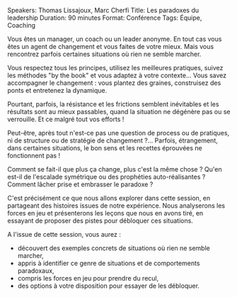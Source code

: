 Speakers: Thomas Lissajoux, Marc Cherfi
Title: Les paradoxes du leadership
Duration: 90 minutes
Format:  Conférence
Tags: Équipe, Coaching

Vous êtes un manager, un coach ou un leader anonyme.
En tout cas vous êtes un agent de changement et vous faites de votre mieux.
Mais vous rencontrez parfois certaines situations où rien ne semble marcher.

Vous respectez tous les principes, utilisez les meilleures pratiques, suivez les méthodes "by the book" et vous adaptez à votre contexte...
Vous savez accompagner le changement : vous plantez des graines, construisez des ponts et entretenez la dynamique.

Pourtant, parfois, la résistance et les frictions semblent inévitables et les résultats sont au mieux passables, quand la situation ne dégénère pas ou se verrouille.
Et ce malgré tout vos efforts !

Peut-être, après tout n'est-ce pas une question de process ou de pratiques, ni de structure ou de stratégie de changement ?...
Parfois, étrangement, dans certaines situations, le bon sens et les recettes éprouvées ne fonctionnent pas !

Comment se fait-il que plus ça change, plus c'est la même chose ?
Qu'en est-il de l'escalade symétrique ou des prophéties auto-réalisantes ?
Comment lâcher prise et embrasser le paradoxe ?

C'est précisément ce que nous allons explorer dans cette session, en partageant des histoires issues de notre expérience.
Nous analyserons les forces en jeu et présenterons les leçons que nous en avons tiré, en essayant de proposer des pistes pour débloquer ces situations.

A l'issue de cette session, vous aurez :

- découvert des exemples concrets de situations où rien ne semble marcher,
- appris à identifier ce genre de situations et de comportements paradoxaux,
- compris les forces en jeu pour prendre du recul,
- des options à votre disposition pour essayer de les débloquer.
